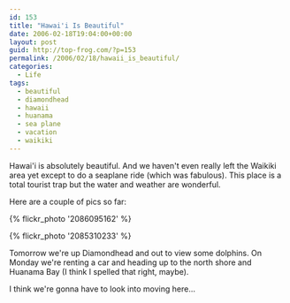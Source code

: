```yaml
---
id: 153
title: "Hawai'i Is Beautiful"
date: 2006-02-18T19:04:00+00:00
layout: post
guid: http://top-frog.com/?p=153
permalink: /2006/02/18/hawaii_is_beautiful/
categories:
  - Life
tags:
  - beautiful
  - diamondhead
  - hawaii
  - huanama
  - sea plane
  - vacation
  - waikiki
---
```

Hawai'i is absolutely beautiful. And we haven't even really left the Waikiki area yet except to do a seaplane ride (which was fabulous). This place is a total tourist trap but the water and weather are wonderful.

Here are a couple of pics so far:



{% flickr_photo '2086095162' %}

{% flickr_photo '2085310233' %}

Tomorrow we're up Diamondhead and out to view some dolphins. On Monday we're renting a car and heading up to the north shore and Huanama Bay (I think I spelled that right, maybe).

I think we're gonna have to look into moving here…
